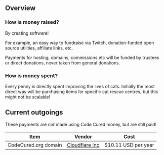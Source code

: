 ## Overview

### How is money raised?

By creating software!

For example, an easy way to fundraise via Twitch, donation-funded open source utilities, affiliate links, etc.

Payments for hosting, domains, commissions etc will be funded by trustees or direct donations, never taken from general donations.

### How is money spent?

Every penny is directly spent improving the lives of cats. Initially the most direct way will be purchasing items for specific cat rescue centres, but this might not be scalable! 

## Current outgoings

These payments are *not* made using Code Cured money, but are still paid!

| Item | Vendor | Cost |
| --- | --- | --- |
| CodeCured.org domain | [Cloudflare Inc](https://cloudflare.com/) | $10.11 USD per year |